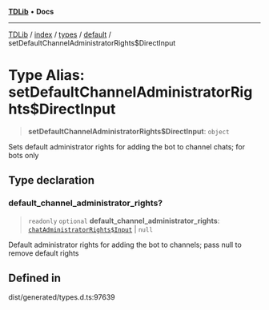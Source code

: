 [**TDLib**](../../../../../../README.md) • **Docs**

***

[TDLib](../../../../../../modules.md) / [index](../../../../../README.md) / [types](../../../README.md) / [default](../README.md) / setDefaultChannelAdministratorRights$DirectInput

# Type Alias: setDefaultChannelAdministratorRights$DirectInput

> **setDefaultChannelAdministratorRights$DirectInput**: `object`

Sets default administrator rights for adding the bot to channel chats; for bots only

## Type declaration

### default\_channel\_administrator\_rights?

> `readonly` `optional` **default\_channel\_administrator\_rights**: [`chatAdministratorRights$Input`](chatAdministratorRights$Input.md) \| `null`

Default administrator rights for adding the bot to channels; pass null to remove default rights

## Defined in

dist/generated/types.d.ts:97639
